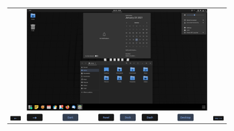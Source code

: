 <table>
  <tbody>
    <tr>
      <td> </td>
      <td colspan="10"> <img src="../img/3_dms.png"> </td>
      <td> </td>
    </tr>
    <tr>
      <td> <a href=""><img src="../btn/button_back_on.png"></a> </td>
      <td> <a href=""><img src="../btn/button_next_on.png"></a> </td>
      <td> &emsp; </td>
      <td> <a href=""><img src="../btn/button_dark_on.png"></a> </td>
      <td> &emsp; </td>
      <td> <a href=""><img src="../btn/button_panel_off.png"></a> </td>
      <td> <a href=""><img src="../btn/button_dock_on.png"></a> </td>
      <td> <a href=""><img src="../btn/button_dash_off.png"></a> </td>
      <td> &emsp; </td>
      <td> <a href=""><img src="../btn/button_icons_on.png"></a> </td>
      <td> &emsp; </td>
      <td> <a href=""><img src="../btn/button_begin.png"></a> </td>
    </tr>
  </tbody>
</table>
